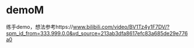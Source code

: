 # demoM 
练手demo，想法参考https://www.bilibili.com/video/BV1Tz4y1F7DV/?spm_id_from=333.999.0.0&vd_source=213ab3dfa8617efc83a685de29e776a0
